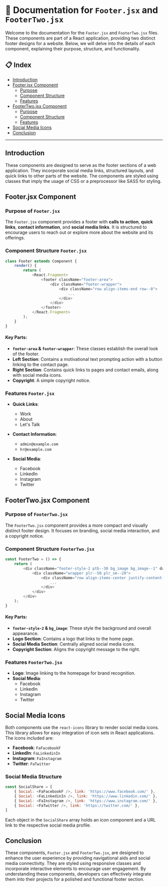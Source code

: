 # 📜 Documentation for `Footer.jsx` and `FooterTwo.jsx`

Welcome to the documentation for the `Footer.jsx` and `FooterTwo.jsx` files. These components are part of a React application, providing two distinct footer designs for a website. Below, we will delve into the details of each component, explaining their purpose, structure, and functionality.

## 📋 Index
- [Introduction](#introduction)
- [Footer.jsx Component](#footerjsx-component)
  - [Purpose](#purpose-of-footerjsx)
  - [Component Structure](#component-structure-footerjsx)
  - [Features](#features-footerjsx)
- [FooterTwo.jsx Component](#footertwojsx-component)
  - [Purpose](#purpose-of-footertwojsx)
  - [Component Structure](#component-structure-footertwojsx)
  - [Features](#features-footertwojsx)
- [Social Media Icons](#social-media-icons)
- [Conclusion](#conclusion)

---

## Introduction

These components are designed to serve as the footer sections of a web application. They incorporate social media links, structured layouts, and quick links to other parts of the website. The components are styled using classes that imply the usage of CSS or a preprocessor like SASS for styling.

## Footer.jsx Component

### Purpose of `Footer.jsx`

The `Footer.jsx` component provides a footer with **calls to action**, **quick links**, **contact information**, and **social media links**. It is structured to encourage users to reach out or explore more about the website and its offerings.

### Component Structure `Footer.jsx`

```javascript
class Footer extends Component {
    render() {
        return (
            <React.Fragment>
                <footer className="footer-area">
                    <div className="footer-wrapper">
                        <div className="row align-items-end row--0">
                            ...
                        </div>
                    </div>
                </footer>
            </React.Fragment>
        );
    }
}
```

#### Key Parts:

- **`footer-area` & `footer-wrapper`**: These classes establish the overall look of the footer.
- **Left Section**: Contains a motivational text prompting action with a button linking to the contact page.
- **Right Section**: Contains quick links to pages and contact emails, along with social media icons.
- **Copyright**: A simple copyright notice.

### Features `Footer.jsx`

- **Quick Links**: 
  - Work
  - About
  - Let's Talk

- **Contact Information**:
  - `admin@example.com`
  - `hr@example.com`

- **Social Media**:
  - Facebook
  - LinkedIn
  - Instagram
  - Twitter

## FooterTwo.jsx Component

### Purpose of `FooterTwo.jsx`

The `FooterTwo.jsx` component provides a more compact and visually distinct footer design. It focuses on branding, social media interaction, and a copyright notice.

### Component Structure `FooterTwo.jsx`

```javascript
const FooterTwo = () => {
    return (
        <div className="footer-style-2 ptb--30 bg_image bg_image--1" data-black-overlay="6">
            <div className="wrapper plr--50 plr_sm--20">
                <div className="row align-items-center justify-content-between">
                    ...
                </div>
            </div>
        </div>
    );
}
```

#### Key Parts:

- **`footer-style-2` & `bg_image`**: These style the background and overall appearance.
- **Logo Section**: Contains a logo that links to the home page.
- **Social Media Section**: Centrally aligned social media icons.
- **Copyright Section**: Aligns the copyright message to the right.

### Features `FooterTwo.jsx`

- **Logo**: Image linking to the homepage for brand recognition.
- **Social Media**:
  - Facebook
  - LinkedIn
  - Instagram
  - Twitter

## Social Media Icons

Both components use the `react-icons` library to render social media icons. This library allows for easy integration of icon sets in React applications. The icons included are:

- **Facebook**: `FaFacebookF`
- **LinkedIn**: `FaLinkedinIn`
- **Instagram**: `FaInstagram`
- **Twitter**: `FaTwitter`

### Social Media Structure

```javascript
const SocialShare = [
    { Social: <FaFacebookF />, link: 'https://www.facebook.com/' },
    { Social: <FaLinkedinIn />, link: 'https://www.linkedin.com/' },
    { Social: <FaInstagram />, link: 'https://www.instagram.com/' },
    { Social: <FaTwitter />, link: 'https://twitter.com/' },
]
```

Each object in the `SocialShare` array holds an icon component and a URL link to the respective social media profile.

## Conclusion

These components, `Footer.jsx` and `FooterTwo.jsx`, are designed to enhance the user experience by providing navigational aids and social media connectivity. They are styled using responsive classes and incorporate interactive elements to encourage user engagement. By understanding these components, developers can effectively integrate them into their projects for a polished and functional footer section.